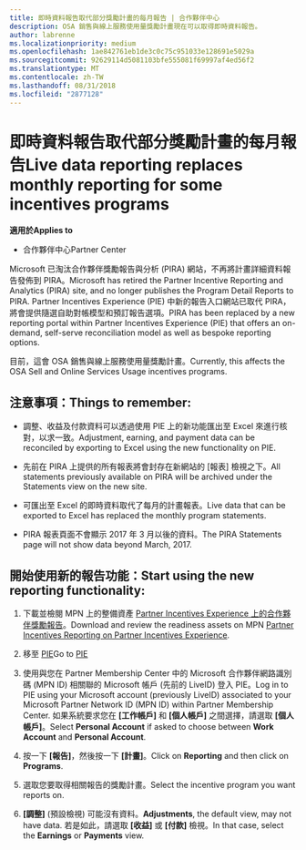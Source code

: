 ```yaml
---
title: 即時資料報告取代部分獎勵計畫的每月報告 | 合作夥伴中心
description: OSA 銷售與線上服務使用量獎勵計畫現在可以取得即時資料報告。
author: labrenne
ms.localizationpriority: medium
ms.openlocfilehash: 1ae842761eb1de3c0c75c951033e128691e5029a
ms.sourcegitcommit: 92629114d5081103bfe555081f69997af4ed56f2
ms.translationtype: MT
ms.contentlocale: zh-TW
ms.lasthandoff: 08/31/2018
ms.locfileid: "2877128"
---
```

# <a name="live-data-reporting-replaces-monthly-reporting-for-some-incentives-programs"></a><span data-ttu-id="a5a0d-103">即時資料報告取代部分獎勵計畫的每月報告</span><span class="sxs-lookup"><span data-stu-id="a5a0d-103">Live data reporting replaces monthly reporting for some incentives programs</span></span>

**<span data-ttu-id="a5a0d-104">適用於</span><span class="sxs-lookup"><span data-stu-id="a5a0d-104">Applies to</span></span>**

-  <span data-ttu-id="a5a0d-105">合作夥伴中心</span><span class="sxs-lookup"><span data-stu-id="a5a0d-105">Partner Center</span></span>

<span data-ttu-id="a5a0d-106">Microsoft 已淘汰合作夥伴獎勵報告與分析 (PIRA) 網站，不再將計畫詳細資料報告發佈到 PIRA。</span><span class="sxs-lookup"><span data-stu-id="a5a0d-106">Microsoft has retired the Partner Incentive Reporting and Analytics (PIRA) site, and no longer publishes the Program Detail Reports to PIRA.</span></span> <span data-ttu-id="a5a0d-107">Partner Incentives Experience (PIE) 中新的報告入口網站已取代 PIRA，將會提供隨選自助對帳模型和預訂報告選項。</span><span class="sxs-lookup"><span data-stu-id="a5a0d-107">PIRA has been replaced by a new reporting portal within Partner Incentives Experience (PIE) that offers an on-demand, self-serve reconciliation model as well as bespoke reporting options.</span></span> 

<span data-ttu-id="a5a0d-108">目前，這會 OSA 銷售與線上服務使用量獎勵計畫。</span><span class="sxs-lookup"><span data-stu-id="a5a0d-108">Currently, this affects the OSA Sell and Online Services Usage incentives programs.</span></span>

## <a name="things-to-remember"></a><span data-ttu-id="a5a0d-109">注意事項：</span><span class="sxs-lookup"><span data-stu-id="a5a0d-109">Things to remember:</span></span> 

- <span data-ttu-id="a5a0d-110">調整、收益及付款資料可以透過使用 PIE 上的新功能匯出至 Excel 來進行核對，以求一致。</span><span class="sxs-lookup"><span data-stu-id="a5a0d-110">Adjustment, earning, and payment data can be reconciled by exporting to Excel using the new functionality on PIE.</span></span>

- <span data-ttu-id="a5a0d-111">先前在 PIRA 上提供的所有報表將會封存在新網站的 [報表] 檢視之下。</span><span class="sxs-lookup"><span data-stu-id="a5a0d-111">All statements previously available on PIRA will be archived under the Statements view on the new site.</span></span> 

- <span data-ttu-id="a5a0d-112">可匯出至 Excel 的即時資料取代了每月的計畫報表。</span><span class="sxs-lookup"><span data-stu-id="a5a0d-112">Live data that can be exported to Excel has replaced the monthly program statements.</span></span>

- <span data-ttu-id="a5a0d-113">PIRA 報表頁面不會顯示 2017 年 3 月以後的資料。</span><span class="sxs-lookup"><span data-stu-id="a5a0d-113">The PIRA Statements page will not show data beyond March, 2017.</span></span>
 
## <a name="start-using-the-new-reporting-functionality"></a><span data-ttu-id="a5a0d-114">開始使用新的報告功能：</span><span class="sxs-lookup"><span data-stu-id="a5a0d-114">Start using the new reporting functionality:</span></span> 

1. <span data-ttu-id="a5a0d-115">下載並檢閱 MPN 上的整備資產 [Partner Incentives Experience 上的合作夥伴獎勵報告](http://aka.ms/osareadiness )。</span><span class="sxs-lookup"><span data-stu-id="a5a0d-115">Download and review the readiness assets on MPN [Partner Incentives Reporting on Partner Incentives Experience](http://aka.ms/osareadiness ).</span></span>

2. <span data-ttu-id="a5a0d-116">移至 [PIE](https://partnerincentives.microsoft.com/)</span><span class="sxs-lookup"><span data-stu-id="a5a0d-116">Go to [PIE](https://partnerincentives.microsoft.com/)</span></span>

3. <span data-ttu-id="a5a0d-117">使用與您在 Partner Membership Center 中的 Microsoft 合作夥伴網路識別碼 (MPN ID) 相關聯的 Microsoft 帳戶 (先前的 LiveID) 登入 PIE。</span><span class="sxs-lookup"><span data-stu-id="a5a0d-117">Log in to PIE using your Microsoft account (previously LiveID) associated to your Microsoft Partner Network ID (MPN ID) within Partner Membership Center.</span></span> <span data-ttu-id="a5a0d-118">如果系統要求您在 **\[工作帳戶\]** 和 **\[個人帳戶\]** 之間選擇，請選取 **\[個人帳戶\]**。</span><span class="sxs-lookup"><span data-stu-id="a5a0d-118">Select **Personal Account** if asked to choose between **Work Account** and **Personal Account**.</span></span>

4. <span data-ttu-id="a5a0d-119">按一下 **\[報告\]**，然後按一下 **\[計畫\]**。</span><span class="sxs-lookup"><span data-stu-id="a5a0d-119">Click on **Reporting** and then click on **Programs**.</span></span> 

5. <span data-ttu-id="a5a0d-120">選取您要取得相關報告的獎勵計畫。</span><span class="sxs-lookup"><span data-stu-id="a5a0d-120">Select the incentive program you want reports on.</span></span> 

6. <span data-ttu-id="a5a0d-121">**\[調整\]** (預設檢視) 可能沒有資料。</span><span class="sxs-lookup"><span data-stu-id="a5a0d-121">**Adjustments**, the default view, may not have data.</span></span>  <span data-ttu-id="a5a0d-122">若是如此，請選取 **\[收益\]** 或 **\[付款\]** 檢視。</span><span class="sxs-lookup"><span data-stu-id="a5a0d-122">In that case, select the **Earnings** or **Payments** view.</span></span>


 

 



